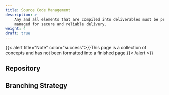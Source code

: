 ```yaml
---
title: Source Code Management
description: >-
    Any and all elements that are compiled into deliverables must be properly 
    managed for secure and reliable delivery.
weight: 4
draft: true
---
```

{{< alert title="Note" color="success">}}This page is a collection of concepts and has not been formatted into a finished page.{{< /alert >}}

## Repository

## Branching Strategy


